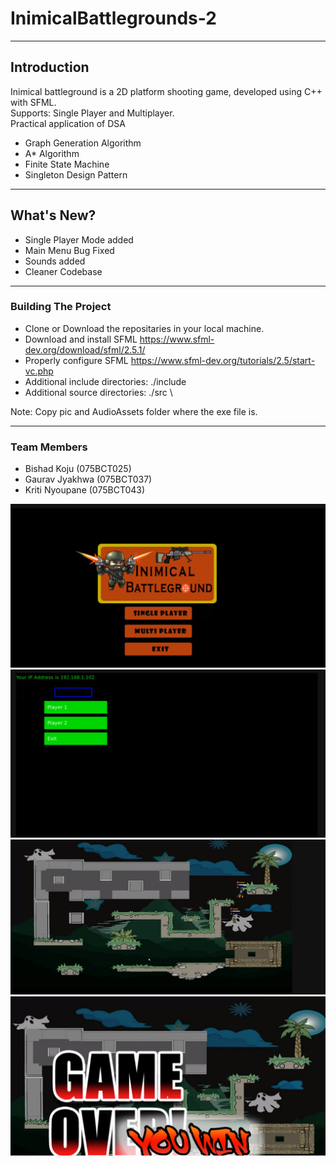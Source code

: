 # InimicalBattlegrounds-2
___
## Introduction
Inimical battleground is a 2D platform shooting game, developed using C++ with SFML. \
Supports: Single Player and Multiplayer. \
Practical application of DSA
- Graph Generation Algorithm
- A* Algorithm
- Finite State Machine
- Singleton Design Pattern
___
## What's New?
- Single Player Mode added
- Main Menu Bug Fixed
- Sounds added
- Cleaner Codebase
___
### Building The Project
- Clone or Download the repositaries in your local machine.
- Download and install SFML  https://www.sfml-dev.org/download/sfml/2.5.1/
- Properly configure SFML https://www.sfml-dev.org/tutorials/2.5/start-vc.php
- Additional include directories: ./include
- Additional source directories: ./src \

Note: Copy pic and AudioAssets folder where the exe file is.

***
### Team Members
- Bishad Koju (075BCT025)
- Gaurav Jyakhwa (075BCT037)
- Kriti Nyoupane (075BCT043)

![plot](./pic/MainScreen.png) \
![plot](./pic/ConnectScreen.png) \
![plot](./pic/Gameplay.png) \
![plot](./pic/GameOver.png) 
